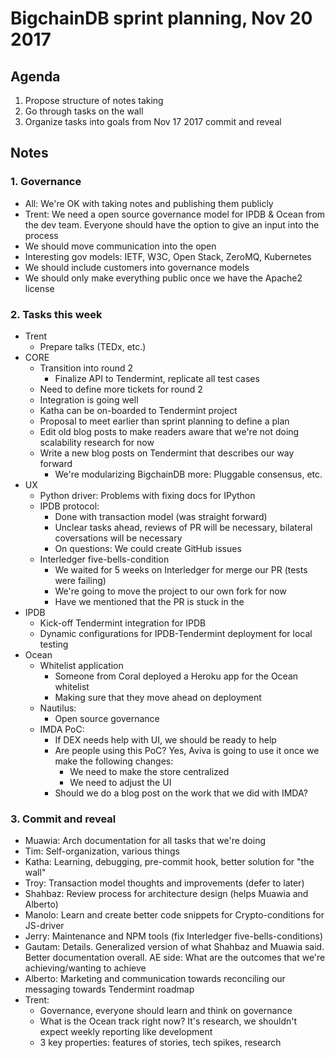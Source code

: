# BigchainDB sprint planning, Nov 20 2017

## Agenda

1. Propose structure of notes taking
2. Go through tasks on the wall
3. Organize tasks into goals from Nov 17 2017 commit and reveal

## Notes

### 1. Governance

- All: We're OK with taking notes and publishing them publicly
- Trent: We need a open source governance model for IPDB & Ocean from the dev
  team. Everyone should have the option to give an input into the process
- We should move communication into the open
- Interesting gov models: IETF, W3C, Open Stack, ZeroMQ, Kubernetes
- We should include customers into governance models
- We should only make everything public once we have the Apache2 license

### 2. Tasks this week

- Trent
    - Prepare talks (TEDx, etc.)
- CORE
    - Transition into round 2
        - Finalize API to Tendermint, replicate all test cases
    - Need to define more tickets for round 2
    - Integration is going well
    - Katha can be on-boarded to Tendermint project
    - Proposal to meet earlier than sprint planning to define a plan
    - Edit old blog posts to make readers aware that we're not doing
      scalability research for now
    - Write a new blog posts on Tendermint that describes our way forward
        - We're modularizing BigchainDB more: Pluggable consensus, etc.
- UX
    - Python driver: Problems with fixing docs for IPython
    - IPDB protocol:
        - Done with transaction model (was straight forward)
        - Unclear tasks ahead, reviews of PR will be necessary, bilateral
          coversations will be necessary
        - On questions: We could create GitHub issues
    - Interledger five-bells-condition
        - We waited for 5 weeks on Interledger for merge our PR (tests were
          failing)
        - We're going to move the project to our own fork for now
        - Have we mentioned that the PR is stuck in the 
- IPDB
    - Kick-off Tendermint integration for IPDB
    - Dynamic configurations for IPDB-Tendermint deployment for local testing
- Ocean
    - Whitelist application
        - Someone from Coral deployed a Heroku app for the Ocean whitelist
        - Making sure that they move ahead on deployment
    - Nautilus:
        - Open source governance
    - IMDA PoC:
        - If DEX needs help with UI, we should be ready to help
        - Are people using this PoC? Yes, Aviva is going to use it once we make
          the following changes:
            - We need to make the store centralized
            - We need to adjust the UI
        - Should we do a blog post on the work that we did with IMDA?

### 3. Commit and reveal

- Muawia: Arch documentation for all tasks that we're doing
- Tim: Self-organization, various things
- Katha: Learning, debugging, pre-commit hook, better solution for "the wall"
- Troy: Transaction model thoughts and improvements (defer to later)
- Shahbaz: Review process for architecture design (helps Muawia and Alberto)
- Manolo: Learn and create better code snippets for Crypto-conditions for
  JS-driver
- Jerry: Maintenance and NPM tools (fix Interledger five-bells-conditions)
- Gautam: Details. Generalized version of what Shahbaz and Muawia said. Better
  documentation overall. AE side: What are the outcomes that we're
  achieving/wanting to achieve
- Alberto: Marketing and communication towards reconciling our messaging
  towards Tendermint roadmap
- Trent:
    - Governance, everyone should learn and think on governance
    - What is the Ocean track right now? It's research, we shouldn't expect
      weekly reporting like development
    - 3 key properties: features of stories, tech spikes, research
